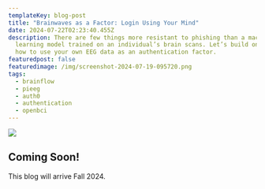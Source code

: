```yaml
---
templateKey: blog-post
title: "Brainwaves as a Factor: Login Using Your Mind"
date: 2024-07-22T02:23:40.455Z
description: There are few things more resistant to phishing than a machine
  learning model trained on an individual’s brain scans. Let’s build one! Learn
  how to use your own EEG data as an authentication factor.
featuredpost: false
featuredimage: /img/screenshot-2024-07-19-095720.png
tags:
  - brainflow
  - pieeg
  - auth0
  - authentication
  - openbci
---
```

![](/img/eeg_data_banner.jpg)

## Coming Soon!

This blog will arrive Fall 2024.